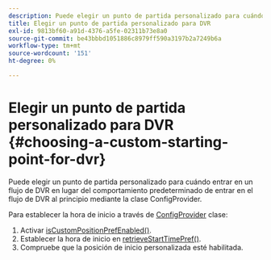 ```yaml
---
description: Puede elegir un punto de partida personalizado para cuándo entrar en un flujo de DVR en lugar del comportamiento predeterminado de entrar en el flujo de DVR al principio mediante la clase ConfigProvider.
title: Elegir un punto de partida personalizado para DVR
exl-id: 9813bf60-a91d-4376-a5fe-02311b73e8a0
source-git-commit: be43bbbd1051886c8979ff590a3197b2a7249b6a
workflow-type: tm+mt
source-wordcount: '151'
ht-degree: 0%

---
```


# Elegir un punto de partida personalizado para DVR {#choosing-a-custom-starting-point-for-dvr}

Puede elegir un punto de partida personalizado para cuándo entrar en un flujo de DVR en lugar del comportamiento predeterminado de entrar en el flujo de DVR al principio mediante la clase ConfigProvider.

Para establecer la hora de inicio a través de [ConfigProvider](https://help.adobe.com/en_US/primetime/api/reference_implementation/android/javadoc/com/adobe/primetime/reference/config/ConfigProvider.html) clase:

1. Activar [isCustomPositionPrefEnabled()](https://help.adobe.com/en_US/primetime/api/reference_implementation/android/javadoc/com/adobe/primetime/reference/config/ConfigProvider.html#isCustomPositionPrefEnabled()).
1. Establecer la hora de inicio en [retrieveStartTimePref()](https://help.adobe.com/en_US/primetime/api/reference_implementation/android/javadoc/com/adobe/primetime/reference/config/IPlaybackConfig.html#iretrieveStartTimePref()).
1. Compruebe que la posición de inicio personalizada esté habilitada.
